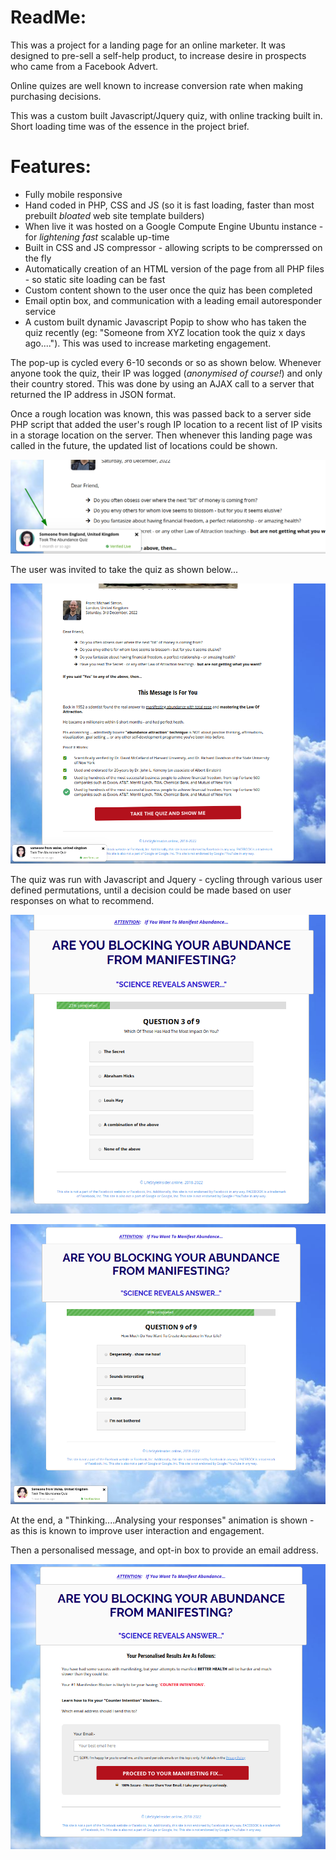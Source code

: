 # ReadMe:

This was a project for a landing page for an online marketer. It was designed to pre-sell a self-help product, to increase desire in prospects who came from a Facebook Advert.

Online quizes are well known to increase conversion rate when making purchasing decisions. 

This was a custom built Javascript/Jquery quiz, with online tracking built in. Short loading time was of the essence in the project brief.
<br>

# Features:

- Fully mobile responsive
- Hand coded in PHP, CSS and JS (so it is fast loading, faster than most prebuilt *bloated* web site template builders)
- When live it was hosted on a Google Compute Engine Ubuntu instance - for *lightening fast* scalable up-time
- Built in CSS and JS compressor - allowing scripts to be comprerssed on the fly
- Automatically creation of an HTML version of the page from all PHP files - so static site loading can be fast
- Custom content shown to the user once the quiz has been completed
- Email optin box, and communication with a leading email autoresponder service
- A custom built dynamic Javascript Popip to show who has taken the quiz recently (eg: "Someone from XYZ location took the quiz x days ago...."). This was used to increase marketing engagement.

The pop-up is cycled every 6-10 seconds or so as shown below. Whenever anyone took the quiz, their IP was logged (*anonymised of course!*) and only their country stored. This was done by using an AJAX call to a server that returned the IP address in JSON format.

Once a rough location was known, this was passed back to a server side PHP script that added the user's rough IP location to a recent list of IP visits in a storage location on the server. Then whenever this landing page was called in the future, the updated list of locations could be shown.

![](2.png)


The user was invited to take the quiz as shown below...


![](3.png)

The quiz was run with Javascript and Jquery - cycling through various user defined permutations, until a decision could be made based on user responses on what to recommend.

![](4.png)



![](5.png)



At the end, a "Thinking....Analysing your responses" animation is shown - as this is known to improve user interaction and engagement. 

Then a personalised message, and opt-in box to provide an email address.

![](6.png)


